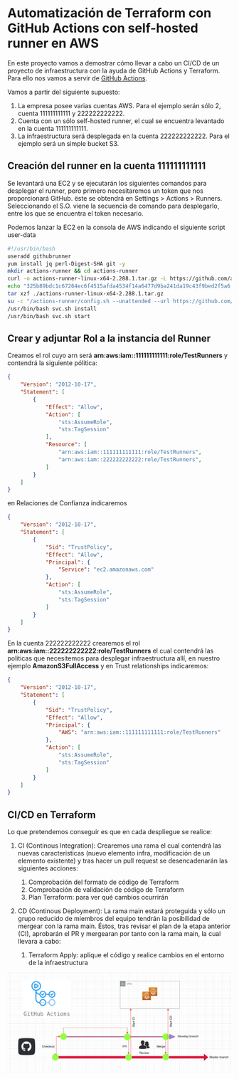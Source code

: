 # Automatización de Terraform con GitHub Actions con self-hosted runner en AWS
En este proyecto vamos a demostrar cómo llevar a cabo un CI/CD de un proyecto de infraestructura con la ayuda de GitHub Actions y Terraform. Para ello nos vamos a servir de 	[GitHub Actions](https://github.com/features/actions).

Vamos a partir del siguiente supuesto:

1. La empresa posee varias cuentas AWS. Para el ejemplo serán sólo 2, cuenta 111111111111 y 222222222222.
2. Cuenta con un sólo self-hosted runner, el cual se encuentra levantado en la cuenta 111111111111.
3. La infraestructura será desplegada en la cuenta 222222222222. Para el ejemplo será un simple bucket S3.

## Creación del runner en la cuenta 111111111111
Se levantará una EC2 y se ejecutarán los siguientes comandos para desplegar el runner, pero primero necesitaremos un token que nos proporcionará GitHub. ëste se obtendrá en Settings > Actions > Runners. Seleccionando el S.O. viene la secuencia de comando para desplegarlo, entre los que se encuentra el token necesario.

Podemos lanzar la EC2 en la consola de AWS indicando el siguiente script user-data

```sh
#!/usr/bin/bash
useradd githubrunner
yum install jq perl-Digest-SHA git -y
mkdir actions-runner && cd actions-runner
curl -o actions-runner-linux-x64-2.288.1.tar.gz -L https://github.com/actions/runner/releases/download/v2.288.1/actions-runner-linux-x64-2.288.1.tar.gz
echo "325b89bdc1c67264ec6f4515afda4534f14a6477d9ba241da19c43f9bed2f5a6  actions-runner-linux-x64-2.288.1.tar.gz" | shasum -a 256 -c
tar xzf ./actions-runner-linux-x64-2.288.1.tar.gz
su -c "/actions-runner/config.sh --unattended --url https://github.com/toninoes/github-actions-self-hosted-runners --token ACYWX6XAKLONG7R3RYNMIGTCF5A5W --name Tonitest" githubrunner
/usr/bin/bash svc.sh install
/usr/bin/bash svc.sh start
```

## Crear y adjuntar Rol a la instancia del Runner
Creamos el rol cuyo arn será **arn:aws:iam::111111111111:role/TestRunners** y contendrá la siguiente pólitica:

```json
{
    "Version": "2012-10-17",
    "Statement": [
        {
            "Effect": "Allow",
            "Action": [
                "sts:AssumeRole",
                "sts:TagSession"
            ],
            "Resource": [
                "arn:aws:iam::111111111111:role/TestRunners",
                "arn:aws:iam::222222222222:role/TestRunners",
            ]
        }
    ]
}
```

en Relaciones de Confianza indicaremos

```json
{
    "Version": "2012-10-17",
    "Statement": [
        {
            "Sid": "TrustPolicy",
            "Effect": "Allow",
            "Principal": {
                "Service": "ec2.amazonaws.com"
            },
            "Action": [
                "sts:AssumeRole",
                "sts:TagSession"
            ]
        }
    ]
}
```

En la cuenta 222222222222 crearemos el rol **arn:aws:iam::222222222222:role/TestRunners** el cual contendrá las politicas que necesitemos para desplegar infraestructura allí, en nuestro ejemplo **AmazonS3FullAccess** y en Trust relationships indicaremos:

```json
{
    "Version": "2012-10-17",
    "Statement": [
        {
            "Sid": "TrustPolicy",
            "Effect": "Allow",
            "Principal": {
                "AWS": "arn:aws:iam::111111111111:role/TestRunners"
            },
            "Action": [
                "sts:AssumeRole",
                "sts:TagSession"
            ]
        }
    ]
}
```

## CI/CD en Terraform
Lo que pretendemos conseguir es que en cada despliegue se realice:
1. CI (Continous Integration): Crearemos una rama el cual contendrá las nuevas caracteristicas (nuevo elemento infra, modificación de un elemento existente) y tras hacer un pull request se desencadenarán las siguientes acciones:
    1. Comprobación del formato de código de Terraform
    2. Comprobación de validación de código de Terraform
    3. Plan Terraform: para ver qué cambios ocurrirán

2. CD (Continous Deployment): La rama main estará proteguida y sólo un grupo reducido de miembros del equipo tendrán la posibilidad de mergear con la rama main. Éstos, tras revisar el plan de la etapa anterior (CI), aprobarán el PR y mergearan por tanto con la rama main, la cual llevara a cabo:
    1. Terraform Apply: aplique el código y realice cambios en el entorno de la infraestructura

![CI/CD Terraform](.github/workflows/workflow_github.png)
